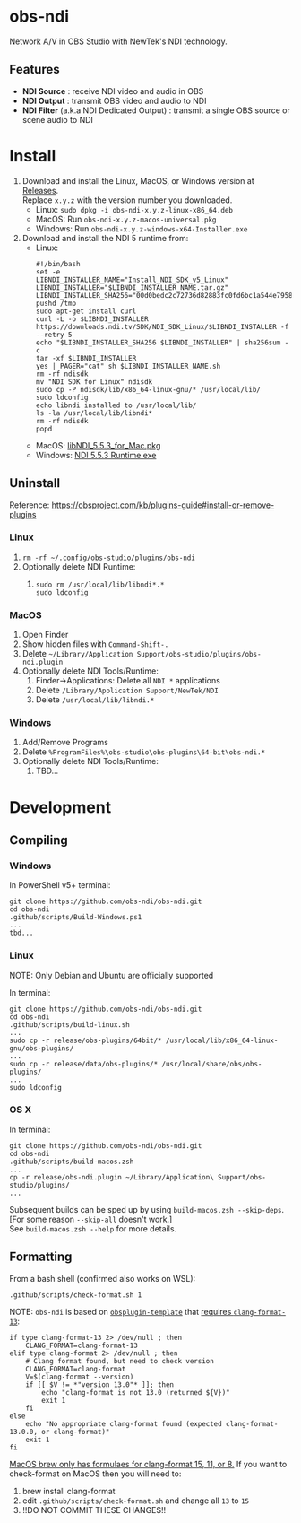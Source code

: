 obs-ndi
==============

Network A/V in OBS Studio with NewTek's NDI technology.

<!--
[![Build Status](https://dev.azure.com/Palakis/obs-ndi/_apis/build/status/Palakis.obs-ndi?branchName=master)](https://dev.azure.com/Palakis/obs-ndi/_build/latest?definitionId=1&branchName=master)
[![Twitter](https://img.shields.io/twitter/url/https/twitter.com/fold_left.svg?style=social&label=Follow%20%40LePalakis)](https://twitter.com/LePalakis)
[![Financial Contributors on Open Collective](https://opencollective.com/obs-websocket/all/badge.svg?label=financial+contributors)](https://opencollective.com/obs-websocket)
-->

## Features
- **NDI Source** : receive NDI video and audio in OBS
- **NDI Output** : transmit OBS video and audio to NDI
- **NDI Filter** (a.k.a NDI Dedicated Output) : transmit a single OBS source or scene audio to NDI

# Install

1. Download and install the Linux, MacOS, or Windows version at [Releases](https://github.com/obs-ndi/obs-ndi/releases).  
   Replace `x.y.z` with the version number you downloaded.
    * Linux: `sudo dpkg -i obs-ndi-x.y.z-linux-x86_64.deb`
    * MacOS: Run `obs-ndi-x.y.z-macos-universal.pkg`
    * Windows: Run `obs-ndi-x.y.z-windows-x64-Installer.exe`
2. Download and install the NDI 5 runtime from:
    * Linux:
      ```
      #!/bin/bash
      set -e
      LIBNDI_INSTALLER_NAME="Install_NDI_SDK_v5_Linux"
      LIBNDI_INSTALLER="$LIBNDI_INSTALLER_NAME.tar.gz"
      LIBNDI_INSTALLER_SHA256="00d0bedc2c72736d82883fc0fd6bc1a544e7958c7e46db79f326633d44e15153"
      pushd /tmp
      sudo apt-get install curl
      curl -L -o $LIBNDI_INSTALLER https://downloads.ndi.tv/SDK/NDI_SDK_Linux/$LIBNDI_INSTALLER -f --retry 5
      echo "$LIBNDI_INSTALLER_SHA256 $LIBNDI_INSTALLER" | sha256sum -c
      tar -xf $LIBNDI_INSTALLER
      yes | PAGER="cat" sh $LIBNDI_INSTALLER_NAME.sh
      rm -rf ndisdk
      mv "NDI SDK for Linux" ndisdk
      sudo cp -P ndisdk/lib/x86_64-linux-gnu/* /usr/local/lib/
      sudo ldconfig
      echo libndi installed to /usr/local/lib/
      ls -la /usr/local/lib/libndi*
      rm -rf ndisdk
      popd
      ```
    * MacOS: [libNDI_5.5.3_for_Mac.pkg](https://github.com/obs-ndi/obs-ndi/raw/d462e9f83f0e06837a83331b1f71053b2132e751/runtime/libNDI_5.5.3_for_Mac.pkg)
    * Windows: [NDI 5.5.3 Runtime.exe](https://github.com/obs-ndi/obs-ndi/raw/d462e9f83f0e06837a83331b1f71053b2132e751/runtime/NDI%205.5.3%20Runtime.exe)
<!--
    * MacOS: http://new.tk/NDIRedistV5Apple
    * Windows: http://new.tk/NDIRedistV5
-->
        
## Uninstall

Reference: https://obsproject.com/kb/plugins-guide#install-or-remove-plugins

### Linux

1. `rm -rf ~/.config/obs-studio/plugins/obs-ndi`
2. Optionally delete NDI Runtime:
    1. ```
       sudo rm /usr/local/lib/libndi*.*
       sudo ldconfig
       ```

### MacOS

1. Open Finder
2. Show hidden files with `Command-Shift-.`
3. Delete `~/Library/Application Support/obs-studio/plugins/obs-ndi.plugin`
4. Optionally delete NDI Tools/Runtime:
    1. Finder->Applications: Delete all `NDI *` applications
    2. Delete `/Library/Application Support/NewTek/NDI`
    2. Delete `/usr/local/lib/libndi.*`

### Windows

1. Add/Remove Programs
2. Delete `%ProgramFiles%\obs-studio\obs-plugins\64-bit\obs-ndi.*`
3. Optionally delete NDI Tools/Runtime:
    1. TBD...


# Development

## Compiling

### Windows
In PowerShell v5+ terminal:
```
git clone https://github.com/obs-ndi/obs-ndi.git
cd obs-ndi
.github/scripts/Build-Windows.ps1
...
tbd...
```

### Linux
NOTE: Only Debian and Ubuntu are officially supported

In terminal:
```
git clone https://github.com/obs-ndi/obs-ndi.git
cd obs-ndi
.github/scripts/build-linux.sh
...
sudo cp -r release/obs-plugins/64bit/* /usr/local/lib/x86_64-linux-gnu/obs-plugins/
...
sudo cp -r release/data/obs-plugins/* /usr/local/share/obs/obs-plugins/
...
sudo ldconfig
```

### OS X
In terminal:
```
git clone https://github.com/obs-ndi/obs-ndi.git
cd obs-ndi
.github/scripts/build-macos.zsh
...
cp -r release/obs-ndi.plugin ~/Library/Application\ Support/obs-studio/plugins/
...
```

Subsequent builds can be sped up by using `build-macos.zsh --skip-deps`.  
[For some reason `--skip-all` doesn't work.]  
See `build-macos.zsh --help` for more details.

## Formatting
From a bash shell (confirmed also works on WSL):
```
.github/scripts/check-format.sh 1
```
NOTE: `obs-ndi` is based on [`obsplugin-template`](https://github.com/obsproject/obs-plugintemplate) that [requires `clang-format-13`](https://github.com/obsproject/obs-plugintemplate/blob/525650f97209450cf2dcc06ff28ad941cc1bbd7b/.github/scripts/check-format.sh#L29-L42):
```
if type clang-format-13 2> /dev/null ; then
    CLANG_FORMAT=clang-format-13
elif type clang-format 2> /dev/null ; then
    # Clang format found, but need to check version
    CLANG_FORMAT=clang-format
    V=$(clang-format --version)
    if [[ $V != *"version 13.0"* ]]; then
        echo "clang-format is not 13.0 (returned ${V})"
        exit 1
    fi
else
    echo "No appropriate clang-format found (expected clang-format-13.0.0, or clang-format)"
    exit 1
fi
```
[MacOS brew only has formulaes for clang-format 15, 11, or 8.](https://formulae.brew.sh/formula/clang-format)
If you want to check-format on MacOS then you will need to:
1. brew install clang-format
2. edit `.github/scripts/check-format.sh` and change all `13` to `15`
3. !!DO NOT COMMIT THESE CHANGES!!

